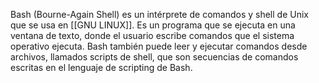 Bash (Bourne-Again Shell) es un intérprete de comandos y shell de Unix que se usa en [[GNU LINUX]]. Es un programa que se ejecuta en una ventana de texto, donde el usuario escribe comandos que el sistema operativo ejecuta. Bash también puede leer y ejecutar comandos desde archivos, llamados scripts de shell, que son secuencias de comandos escritas en el lenguaje de scripting de Bash.